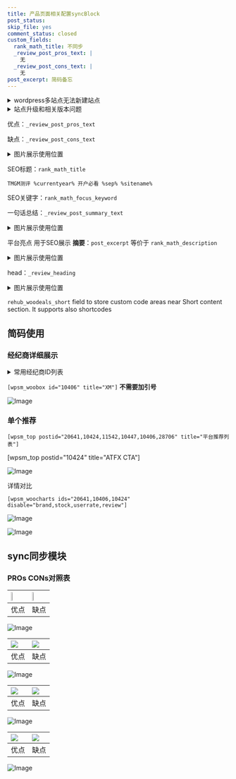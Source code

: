 ```yaml
---
title: 产品页面相关配置syncBlock
post_status: 
skip_file: yes
comment_status: closed
custom_fields:
  rank_math_title: 不同步
  _review_post_pros_text: |
    无
  _review_post_cons_text: |
    无
post_excerpt: 简码备忘
---
```

<details><summary>wordpress多站点无法新建站点</summary>

<li>和报错需要清理cookies一样的原因</li>
<li>wp-config.php里面<code>define( 'SUBDOMAIN_INSTALL', false );//子域名安装</code></li>
<li>新建子站点是用<code>define( 'SUBDOMAIN_INSTALL', true);//子域名安装</code> 完成以后，改成<code>false</code></li>
</details>

<details><summary>站点升级和相关版本问题</summary>

<p>wordpress：5.9.9
woocommerce：7.5.1
出现问题的地方：主题选项里面>><strong>Product layout >>compact style</strong></p>
<p>如何出现没有用过的字段 导致无法保存。先导出配置 然后进行修改，后面再次恢复即可。</p>
<p>出现部分字段无法显示时，需要返回默认布局后，对产品进行保存就好了。</p>
<p></p>
</details>

优点：`_review_post_pros_text`

缺点：`_review_post_cons_text`

<details><summary>图片展示使用位置</summary>

<img src="https://prod-files-secure.s3.us-west-2.amazonaws.com/39ed1227-6d7d-4570-be36-9ccd4a2c4241/f51d3d83-55d4-4bdf-9604-f37ec77ab556/Untitled.png?X-Amz-Algorithm=AWS4-HMAC-SHA256&X-Amz-Content-Sha256=UNSIGNED-PAYLOAD&X-Amz-Credential=ASIAZI2LB466VLIPRIXR%2F20250822%2Fus-west-2%2Fs3%2Faws4_request&X-Amz-Date=20250822T105519Z&X-Amz-Expires=3600&X-Amz-Security-Token=IQoJb3JpZ2luX2VjELr%2F%2F%2F%2F%2F%2F%2F%2F%2F%2FwEaCXVzLXdlc3QtMiJHMEUCIQD%2BQWqyZ8tcDP5kCT1MM3e9KJKxS2AHCEKhdTIYSlFdFAIgH4R8m8nz4RALOvyu5dnFKMqx5xUneQDd3aPUEAu%2BtCYq%2FwMIExAAGgw2Mzc0MjMxODM4MDUiDGfHwBaL3kg%2Fg71EcyrcA5C4sqNvIlkdwppFl%2FSbkJuDwm8idn6XPqQqOm8wOSIP2DGyEHS5st74IpAqdPxuy5%2BDF8yvLXbq53Nr59BY23StdgpHKgR27Jq%2Bo2EDYb2eMZ9fzEgMlB0y%2BcZ6CEyQaNqT0ZLx4c%2BcxVZCoteKh%2Blq9%2FUrvWd4qGiY8pyQnRmohQ9vpbmsdFnPCT2omkrTU1fhOmxvNtzFRmjXM7sKeqmicsdMvAM0ETH1Fps518MePa98qP1EiJa97POcRRQFHTVtOFm%2B6DiG%2BlpnRIfWCZt5t9M4BHH%2FfbXtteItOfzyaDcg%2FWA96TsOqspEHwtS%2ByFpW9s0xJqHg%2BdVkZOGfLTIEgOBHsba6P9dw16qaOybpkRXmTbh6RKThwS74op%2F4CrOKN8TYsYddPKC5PV47ZBzSGB34qHiu74SSwvV%2FqP4S8CwUF9UKgSPFNqEWMaBSpI5C%2FebY7%2Fh5yhoSfwXoIpNiZ%2F2M7%2FUvoTw2VhnRW7VxzxdwdtOgqTEIBcFQnoP7JFwwWv5hOV5cxnx0U9pSiJXidNpGX4rKd4k4D1TnvU%2Fx%2FOytCWnZKKxAzLITvWVjD%2Bme4arL38hn%2FezGOHhlxTZKFluCG02vAywd5LOaIiNu4%2Fqzns6y8r4vfFeMN2EocUGOqUBm%2FdntT0Ab2hkCsp%2BiEKgzQrpc4JFko%2FDFzzEwiV%2BW9Y0C3C0TdhoA2PYUdrZNcGkmWbGD%2F65skTGqcPYl9YHCVc6sEpfXvf3FF6GqgHQxo%2FaAkqNxFIG4b2smVeyX47Y9NxudLm%2FngnbWELppnoR865AoBCn%2BWolmCOBgFRkzeMHuEFUrbzu%2BCBt%2BXL3c1%2FWhaNBBknPD%2FT84ItIjo2%2F845eJnCx&X-Amz-Signature=f52bd28f332751e4c10df3587ce8caab71757cbcbf2fa4e7ea13d4c9f94281ea&X-Amz-SignedHeaders=host&x-amz-checksum-mode=ENABLED&x-id=GetObject" alt="Image">
</details>

SEO标题：`rank_math_title`

`TMGM测评 %currentyear% 开户必看 %sep% %sitename%`

SEO关键字：`rank_math_focus_keyword`

一句话总结：`_review_post_summary_text`

<details><summary>图片展示使用位置</summary>

<img src="https://prod-files-secure.s3.us-west-2.amazonaws.com/39ed1227-6d7d-4570-be36-9ccd4a2c4241/4b96a922-296c-4f4e-8630-d1c870cbce01/Untitled.png?X-Amz-Algorithm=AWS4-HMAC-SHA256&X-Amz-Content-Sha256=UNSIGNED-PAYLOAD&X-Amz-Credential=ASIAZI2LB4665TNBOCJB%2F20250822%2Fus-west-2%2Fs3%2Faws4_request&X-Amz-Date=20250822T105520Z&X-Amz-Expires=3600&X-Amz-Security-Token=IQoJb3JpZ2luX2VjELr%2F%2F%2F%2F%2F%2F%2F%2F%2F%2FwEaCXVzLXdlc3QtMiJGMEQCIEnWE0moy9RJZ9S4Iu%2Bvv5UP1IehS0llpjubeQ74SI9yAiBlPzGQEIG4NrkS6o1moxDuPYXhsM%2FAP7BasEnGPHHmCir%2FAwgTEAAaDDYzNzQyMzE4MzgwNSIMthUyBzTnDGc2RRXhKtwDv80ebCE70YHPsFVIvudsXn8PVaO0ApfCvY81RMFweWH3no4bNe%2BBlDI7vnibYbdM9B0yV35yKu7vRDJ7Xfc7uj0KZBbuFEHuoV9Q1zvdEsxVTeR7gI7Ojs5FobvKDCl5dJfBtTAT4B2E7PnwK7hWThadpfhfHgHHF4O4JeH2WwjjtZt6k8y5ObFciHyhxrjFRlauU5IGsiPNFVdmtu9RvaFueEl5%2BH7qvUNfAsWkJC4OJElBCmfIgCkn6xEiGlLMtK3IOWbb6d5Tt5OVUDoAlw4upIxBR9ti3dSQiwyYkPZ1om26zMsrAbBH1V2IWH%2BFas9DXoknSIF5aQPgjJYL3XKfEYTLGHZfFdfKOY76mAWuxGXAu4AktZnOJcWcvNVbkDie2ZSXG76xI2AgTPla36DSlkqj1G6uaoIja0IyN3z65asnGZ%2BG14kj47eKJ5jlIV%2FdM9aLjIwOIRGhwSGXP4qmS%2F48krUlnaPiB3sw89gKYvhpXrC1kLcgbXdsS1lIxTaDw2bmiem4jYelWWvV4oq3UQ%2FTf2uPk7VA7HfteYPnON3UQFtA8N7%2FaaE%2FyM0H6h62AZ41G%2FOd%2FemC3Ja2eEG5ccb8vq9tixXF1YhW%2BJ%2BxAdYukMnesRbjizgwiYWhxQY6pgGc95flR7YIv6cWn%2BmlqhWackePJNN%2BnJWgi3y25FZxH9euwwFE6mdod%2Fq2GWZEBx6J8g8A16IbEurdtfmEqhJcNni3KPwpF4u32QxIAVC9eNrKA%2Bh3S1tGXE9LvkzIJ0EbBUhqxof1cErvVsyX4%2B5TIVq7W3XpViUoqS2tYuegw8D0%2Frm5ZQ3bG%2FG%2BEPph5Xjsbt301GIIrLJHUKHCaD6q2UN3UxWK&X-Amz-Signature=7a14ed9bb5b9bc14949399340a13c398036d5c2cb59db1f3463250bd3d0a6ca3&X-Amz-SignedHeaders=host&x-amz-checksum-mode=ENABLED&x-id=GetObject" alt="Image">
</details>

平台亮点 用于SEO展示 **摘要**：`post_excerpt`  等价于 `rank_math_description`

<details><summary>图片展示使用位置</summary>

<img src="https://prod-files-secure.s3.us-west-2.amazonaws.com/39ed1227-6d7d-4570-be36-9ccd4a2c4241/1ee11f63-b60a-4dfe-a7a7-d58ff23b5d88/Untitled.png?X-Amz-Algorithm=AWS4-HMAC-SHA256&X-Amz-Content-Sha256=UNSIGNED-PAYLOAD&X-Amz-Credential=ASIAZI2LB466WKQP7LOJ%2F20250822%2Fus-west-2%2Fs3%2Faws4_request&X-Amz-Date=20250822T105521Z&X-Amz-Expires=3600&X-Amz-Security-Token=IQoJb3JpZ2luX2VjELr%2F%2F%2F%2F%2F%2F%2F%2F%2F%2FwEaCXVzLXdlc3QtMiJIMEYCIQCh4rDhg1mwe1NDadJVAA%2BgboAKjLy8xPszJiQXSIAyOwIhAPy4UFNQt1lY7ggv%2FvOpSK2rLdwvWUuZKaEhXQPuqEQQKv8DCBMQABoMNjM3NDIzMTgzODA1IgzO9uCQXHrfsyLGO8Mq3ANSADA6sC4vm1spDcLfaxFitbDUpPHTOtEP%2BjdhhvgzyOozalTaZA4Wa40bi4YwN8BeLKM9Dq7nQSUF18USwOsPutje%2FlyVMEG1jHU%2B%2F9Gwd3Rbn209PTwaABExiqqHqRsHS75FE24qV51OpXe5C4LYXLYhk1MSre%2B9NL2rqe2Cl6ezIZAkw5oSwa3%2BnZu1RZVWN9eE2v5Tlbne1w9RMtcBHZLyRO8RXXYEAqnnhpz9m8PVwa2ZB3Hry1jq5aOJQTTOaSpDjwskbCosy5VoU76lVO%2B4nPquirjtmOwInChWl6qXcxyGfgQYzQiDewt4NPiSbGMb7MudOZw2Fkmfh4TtXqyiUmuzgTbBbZPSyDG%2BSbH99F%2Bkn5isGBeplmPUtxHHd%2FGfFx%2BGaXCgAAvQdy3T%2BzQFcUggV%2FuLbheTFfMXkw2Yfj8bIy9sZ6vfyqy6te9iz%2BFUesyf35p%2BymmvsGu77p6lCj6byeo7iK7ApWscw3jFRQxPbJDroxuvqVye9aNqYjLzuGZnBNb4CfR5P0wal8VO%2BXur5k09mc2PSk2w2swqYiHXOq3E5F4cfs849%2FCxr%2BSRnx950AJ2%2FveRAQLgxvyQDIjGLX34dB6jtu8ObAd%2BN%2B%2B0u%2B8i6CEZFDDBhaHFBjqkAaVPQQ%2F1fDmma2oLVP3f1e5cukWqV91c0VmYXs0J1zHqe6smZCJmVw5paHXvCtT%2FIiLJRU0ZbJnoSnAeQHsDj6%2FnuW27obmY1uMUCBrx%2FJ%2F8pYlmcHRzHn99Mcc3pTVnK%2BvvAwX8AOFMdtBLNrR76aILAbneGSHLhO9DnSzdv3QYExS22i6KCkrzEj%2Fex%2By%2B4EtNmq%2Bf1zfDI4I2o%2FvQofg6ZOlS&X-Amz-Signature=a22968dc30352e3b73b5cd89de2ecba02fa0bd435bcf1e74e23a35d5b9145816&X-Amz-SignedHeaders=host&x-amz-checksum-mode=ENABLED&x-id=GetObject" alt="Image">
<img src="https://prod-files-secure.s3.us-west-2.amazonaws.com/39ed1227-6d7d-4570-be36-9ccd4a2c4241/ad4118b5-78d8-4fbe-801e-3b29b5d99c01/Untitled.png?X-Amz-Algorithm=AWS4-HMAC-SHA256&X-Amz-Content-Sha256=UNSIGNED-PAYLOAD&X-Amz-Credential=ASIAZI2LB466WKQP7LOJ%2F20250822%2Fus-west-2%2Fs3%2Faws4_request&X-Amz-Date=20250822T105521Z&X-Amz-Expires=3600&X-Amz-Security-Token=IQoJb3JpZ2luX2VjELr%2F%2F%2F%2F%2F%2F%2F%2F%2F%2FwEaCXVzLXdlc3QtMiJIMEYCIQCh4rDhg1mwe1NDadJVAA%2BgboAKjLy8xPszJiQXSIAyOwIhAPy4UFNQt1lY7ggv%2FvOpSK2rLdwvWUuZKaEhXQPuqEQQKv8DCBMQABoMNjM3NDIzMTgzODA1IgzO9uCQXHrfsyLGO8Mq3ANSADA6sC4vm1spDcLfaxFitbDUpPHTOtEP%2BjdhhvgzyOozalTaZA4Wa40bi4YwN8BeLKM9Dq7nQSUF18USwOsPutje%2FlyVMEG1jHU%2B%2F9Gwd3Rbn209PTwaABExiqqHqRsHS75FE24qV51OpXe5C4LYXLYhk1MSre%2B9NL2rqe2Cl6ezIZAkw5oSwa3%2BnZu1RZVWN9eE2v5Tlbne1w9RMtcBHZLyRO8RXXYEAqnnhpz9m8PVwa2ZB3Hry1jq5aOJQTTOaSpDjwskbCosy5VoU76lVO%2B4nPquirjtmOwInChWl6qXcxyGfgQYzQiDewt4NPiSbGMb7MudOZw2Fkmfh4TtXqyiUmuzgTbBbZPSyDG%2BSbH99F%2Bkn5isGBeplmPUtxHHd%2FGfFx%2BGaXCgAAvQdy3T%2BzQFcUggV%2FuLbheTFfMXkw2Yfj8bIy9sZ6vfyqy6te9iz%2BFUesyf35p%2BymmvsGu77p6lCj6byeo7iK7ApWscw3jFRQxPbJDroxuvqVye9aNqYjLzuGZnBNb4CfR5P0wal8VO%2BXur5k09mc2PSk2w2swqYiHXOq3E5F4cfs849%2FCxr%2BSRnx950AJ2%2FveRAQLgxvyQDIjGLX34dB6jtu8ObAd%2BN%2B%2B0u%2B8i6CEZFDDBhaHFBjqkAaVPQQ%2F1fDmma2oLVP3f1e5cukWqV91c0VmYXs0J1zHqe6smZCJmVw5paHXvCtT%2FIiLJRU0ZbJnoSnAeQHsDj6%2FnuW27obmY1uMUCBrx%2FJ%2F8pYlmcHRzHn99Mcc3pTVnK%2BvvAwX8AOFMdtBLNrR76aILAbneGSHLhO9DnSzdv3QYExS22i6KCkrzEj%2Fex%2By%2B4EtNmq%2Bf1zfDI4I2o%2FvQofg6ZOlS&X-Amz-Signature=dbd99a4bff301539c2dba30f9cc7ab4e310da760bb7922528522aa0f804b9310&X-Amz-SignedHeaders=host&x-amz-checksum-mode=ENABLED&x-id=GetObject" alt="Image">
<img src="https://prod-files-secure.s3.us-west-2.amazonaws.com/39ed1227-6d7d-4570-be36-9ccd4a2c4241/a38cf7c9-a79c-4b64-9e94-13589fe0758b/Untitled.png?X-Amz-Algorithm=AWS4-HMAC-SHA256&X-Amz-Content-Sha256=UNSIGNED-PAYLOAD&X-Amz-Credential=ASIAZI2LB466WKQP7LOJ%2F20250822%2Fus-west-2%2Fs3%2Faws4_request&X-Amz-Date=20250822T105521Z&X-Amz-Expires=3600&X-Amz-Security-Token=IQoJb3JpZ2luX2VjELr%2F%2F%2F%2F%2F%2F%2F%2F%2F%2FwEaCXVzLXdlc3QtMiJIMEYCIQCh4rDhg1mwe1NDadJVAA%2BgboAKjLy8xPszJiQXSIAyOwIhAPy4UFNQt1lY7ggv%2FvOpSK2rLdwvWUuZKaEhXQPuqEQQKv8DCBMQABoMNjM3NDIzMTgzODA1IgzO9uCQXHrfsyLGO8Mq3ANSADA6sC4vm1spDcLfaxFitbDUpPHTOtEP%2BjdhhvgzyOozalTaZA4Wa40bi4YwN8BeLKM9Dq7nQSUF18USwOsPutje%2FlyVMEG1jHU%2B%2F9Gwd3Rbn209PTwaABExiqqHqRsHS75FE24qV51OpXe5C4LYXLYhk1MSre%2B9NL2rqe2Cl6ezIZAkw5oSwa3%2BnZu1RZVWN9eE2v5Tlbne1w9RMtcBHZLyRO8RXXYEAqnnhpz9m8PVwa2ZB3Hry1jq5aOJQTTOaSpDjwskbCosy5VoU76lVO%2B4nPquirjtmOwInChWl6qXcxyGfgQYzQiDewt4NPiSbGMb7MudOZw2Fkmfh4TtXqyiUmuzgTbBbZPSyDG%2BSbH99F%2Bkn5isGBeplmPUtxHHd%2FGfFx%2BGaXCgAAvQdy3T%2BzQFcUggV%2FuLbheTFfMXkw2Yfj8bIy9sZ6vfyqy6te9iz%2BFUesyf35p%2BymmvsGu77p6lCj6byeo7iK7ApWscw3jFRQxPbJDroxuvqVye9aNqYjLzuGZnBNb4CfR5P0wal8VO%2BXur5k09mc2PSk2w2swqYiHXOq3E5F4cfs849%2FCxr%2BSRnx950AJ2%2FveRAQLgxvyQDIjGLX34dB6jtu8ObAd%2BN%2B%2B0u%2B8i6CEZFDDBhaHFBjqkAaVPQQ%2F1fDmma2oLVP3f1e5cukWqV91c0VmYXs0J1zHqe6smZCJmVw5paHXvCtT%2FIiLJRU0ZbJnoSnAeQHsDj6%2FnuW27obmY1uMUCBrx%2FJ%2F8pYlmcHRzHn99Mcc3pTVnK%2BvvAwX8AOFMdtBLNrR76aILAbneGSHLhO9DnSzdv3QYExS22i6KCkrzEj%2Fex%2By%2B4EtNmq%2Bf1zfDI4I2o%2FvQofg6ZOlS&X-Amz-Signature=1048610ec12a2df8512af65adf1bc2865def97b07e4c3821179f543c1c383c1f&X-Amz-SignedHeaders=host&x-amz-checksum-mode=ENABLED&x-id=GetObject" alt="Image">
<img src="https://prod-files-secure.s3.us-west-2.amazonaws.com/39ed1227-6d7d-4570-be36-9ccd4a2c4241/7da6fc1e-d2ac-42ae-8c75-cb5749aa18f6/Untitled.png?X-Amz-Algorithm=AWS4-HMAC-SHA256&X-Amz-Content-Sha256=UNSIGNED-PAYLOAD&X-Amz-Credential=ASIAZI2LB466WKQP7LOJ%2F20250822%2Fus-west-2%2Fs3%2Faws4_request&X-Amz-Date=20250822T105521Z&X-Amz-Expires=3600&X-Amz-Security-Token=IQoJb3JpZ2luX2VjELr%2F%2F%2F%2F%2F%2F%2F%2F%2F%2FwEaCXVzLXdlc3QtMiJIMEYCIQCh4rDhg1mwe1NDadJVAA%2BgboAKjLy8xPszJiQXSIAyOwIhAPy4UFNQt1lY7ggv%2FvOpSK2rLdwvWUuZKaEhXQPuqEQQKv8DCBMQABoMNjM3NDIzMTgzODA1IgzO9uCQXHrfsyLGO8Mq3ANSADA6sC4vm1spDcLfaxFitbDUpPHTOtEP%2BjdhhvgzyOozalTaZA4Wa40bi4YwN8BeLKM9Dq7nQSUF18USwOsPutje%2FlyVMEG1jHU%2B%2F9Gwd3Rbn209PTwaABExiqqHqRsHS75FE24qV51OpXe5C4LYXLYhk1MSre%2B9NL2rqe2Cl6ezIZAkw5oSwa3%2BnZu1RZVWN9eE2v5Tlbne1w9RMtcBHZLyRO8RXXYEAqnnhpz9m8PVwa2ZB3Hry1jq5aOJQTTOaSpDjwskbCosy5VoU76lVO%2B4nPquirjtmOwInChWl6qXcxyGfgQYzQiDewt4NPiSbGMb7MudOZw2Fkmfh4TtXqyiUmuzgTbBbZPSyDG%2BSbH99F%2Bkn5isGBeplmPUtxHHd%2FGfFx%2BGaXCgAAvQdy3T%2BzQFcUggV%2FuLbheTFfMXkw2Yfj8bIy9sZ6vfyqy6te9iz%2BFUesyf35p%2BymmvsGu77p6lCj6byeo7iK7ApWscw3jFRQxPbJDroxuvqVye9aNqYjLzuGZnBNb4CfR5P0wal8VO%2BXur5k09mc2PSk2w2swqYiHXOq3E5F4cfs849%2FCxr%2BSRnx950AJ2%2FveRAQLgxvyQDIjGLX34dB6jtu8ObAd%2BN%2B%2B0u%2B8i6CEZFDDBhaHFBjqkAaVPQQ%2F1fDmma2oLVP3f1e5cukWqV91c0VmYXs0J1zHqe6smZCJmVw5paHXvCtT%2FIiLJRU0ZbJnoSnAeQHsDj6%2FnuW27obmY1uMUCBrx%2FJ%2F8pYlmcHRzHn99Mcc3pTVnK%2BvvAwX8AOFMdtBLNrR76aILAbneGSHLhO9DnSzdv3QYExS22i6KCkrzEj%2Fex%2By%2B4EtNmq%2Bf1zfDI4I2o%2FvQofg6ZOlS&X-Amz-Signature=ce82b9c17ece3893de00332e3268df7f0883c40ba36430fed4fef39190c6657e&X-Amz-SignedHeaders=host&x-amz-checksum-mode=ENABLED&x-id=GetObject" alt="Image">
<img src="https://prod-files-secure.s3.us-west-2.amazonaws.com/39ed1227-6d7d-4570-be36-9ccd4a2c4241/7e97f40a-eaee-47f5-b2f9-475f96808fa7/Untitled.png?X-Amz-Algorithm=AWS4-HMAC-SHA256&X-Amz-Content-Sha256=UNSIGNED-PAYLOAD&X-Amz-Credential=ASIAZI2LB466WKQP7LOJ%2F20250822%2Fus-west-2%2Fs3%2Faws4_request&X-Amz-Date=20250822T105521Z&X-Amz-Expires=3600&X-Amz-Security-Token=IQoJb3JpZ2luX2VjELr%2F%2F%2F%2F%2F%2F%2F%2F%2F%2FwEaCXVzLXdlc3QtMiJIMEYCIQCh4rDhg1mwe1NDadJVAA%2BgboAKjLy8xPszJiQXSIAyOwIhAPy4UFNQt1lY7ggv%2FvOpSK2rLdwvWUuZKaEhXQPuqEQQKv8DCBMQABoMNjM3NDIzMTgzODA1IgzO9uCQXHrfsyLGO8Mq3ANSADA6sC4vm1spDcLfaxFitbDUpPHTOtEP%2BjdhhvgzyOozalTaZA4Wa40bi4YwN8BeLKM9Dq7nQSUF18USwOsPutje%2FlyVMEG1jHU%2B%2F9Gwd3Rbn209PTwaABExiqqHqRsHS75FE24qV51OpXe5C4LYXLYhk1MSre%2B9NL2rqe2Cl6ezIZAkw5oSwa3%2BnZu1RZVWN9eE2v5Tlbne1w9RMtcBHZLyRO8RXXYEAqnnhpz9m8PVwa2ZB3Hry1jq5aOJQTTOaSpDjwskbCosy5VoU76lVO%2B4nPquirjtmOwInChWl6qXcxyGfgQYzQiDewt4NPiSbGMb7MudOZw2Fkmfh4TtXqyiUmuzgTbBbZPSyDG%2BSbH99F%2Bkn5isGBeplmPUtxHHd%2FGfFx%2BGaXCgAAvQdy3T%2BzQFcUggV%2FuLbheTFfMXkw2Yfj8bIy9sZ6vfyqy6te9iz%2BFUesyf35p%2BymmvsGu77p6lCj6byeo7iK7ApWscw3jFRQxPbJDroxuvqVye9aNqYjLzuGZnBNb4CfR5P0wal8VO%2BXur5k09mc2PSk2w2swqYiHXOq3E5F4cfs849%2FCxr%2BSRnx950AJ2%2FveRAQLgxvyQDIjGLX34dB6jtu8ObAd%2BN%2B%2B0u%2B8i6CEZFDDBhaHFBjqkAaVPQQ%2F1fDmma2oLVP3f1e5cukWqV91c0VmYXs0J1zHqe6smZCJmVw5paHXvCtT%2FIiLJRU0ZbJnoSnAeQHsDj6%2FnuW27obmY1uMUCBrx%2FJ%2F8pYlmcHRzHn99Mcc3pTVnK%2BvvAwX8AOFMdtBLNrR76aILAbneGSHLhO9DnSzdv3QYExS22i6KCkrzEj%2Fex%2By%2B4EtNmq%2Bf1zfDI4I2o%2FvQofg6ZOlS&X-Amz-Signature=d460d55ed738c8d593b670c060d79210338ec18b033112d24f58d1ea754cc32b&X-Amz-SignedHeaders=host&x-amz-checksum-mode=ENABLED&x-id=GetObject" alt="Image">
</details>

head：`_review_heading`

<details><summary>图片展示使用位置</summary>

<img src="https://prod-files-secure.s3.us-west-2.amazonaws.com/39ed1227-6d7d-4570-be36-9ccd4a2c4241/3a4650ad-9887-415c-889a-edd51fa54f27/Untitled.png?X-Amz-Algorithm=AWS4-HMAC-SHA256&X-Amz-Content-Sha256=UNSIGNED-PAYLOAD&X-Amz-Credential=ASIAZI2LB466QGYJGGEY%2F20250822%2Fus-west-2%2Fs3%2Faws4_request&X-Amz-Date=20250822T105521Z&X-Amz-Expires=3600&X-Amz-Security-Token=IQoJb3JpZ2luX2VjELr%2F%2F%2F%2F%2F%2F%2F%2F%2F%2FwEaCXVzLXdlc3QtMiJHMEUCIQDTpg%2Fdy9XR%2FIhVXtT4k4ZOg0LvMzZ7HY99MCq3R%2BjCOAIgfjLSYXSMgEfUH%2FqfjRjhVsFqP7ZDfZ1W6KuG46hqf%2Foq%2FwMIExAAGgw2Mzc0MjMxODM4MDUiDA5q5n5snbONBizlLCrcA4o%2BhcrIbGO4e0%2BcbRPxUof4C4NjA%2BrhrP0qg4X049NaRmpuJsIDmUCnvEwVQaYyAlWIQHoQHoP5Z7UFV4BKZv%2Fx93aRgcidEs5cVKo5a%2Fj6FXOYP4dOuZ3g0%2FxNf0EDCEi55HjGp8J5FQKddZxpfRrHrolCSUzeVx3SP0rmn04mo%2FYNHWVrC6YyC82o94P2jTuWCfYSzPdz98ZiyBLMg5VzanYNZzqGqOTIOpbxOkFOVMfaAiqcp6%2FodduueaiVnZdBY%2BOmJR8Jfqf2lheq2IiDign%2FKpmfJeV30%2BKUCpygviUvEtj6YUU9skWMU66G74Gv%2FUbDSBuzoy%2B6L%2FRo3ceLW7uTL5uB63yqZjgVUF8gg0NBu2NuOkCReBVEAPTQ6cj6SdiqRk8FcQqOkh5baHNrTdNJx5UA8F%2BQztIk5QfuwofnqQI7a%2BFsXsSyt0xWL8PUQa9QhxA32nXLXmhP6gXWPgWIVOfU%2BdzcpdS4o%2BGcmLBhgnT5lfmVwKgo3CuEj2zcZdW32qGS8M3haeIthrtfWaJF4v2Cg9RqSaf2vxzM1MmexY%2FvLUi3pU7dSykyDvlhJgQQ6q%2F86mzlQMTJx65INAldBD5AzV2P%2BU%2FmoxwErVlUSXm5kpMN3n22MNmEocUGOqUBvPvzXl8flbYYi9m%2BmBx3AGpNDE7bKnEQ3%2BrqSud1E1ucsELuG88NbFzGYLekK7l2sAdLi2HeRNDl%2FylgU8VPrzKkPB8OyU6gj9RfMVMOYuPUsLFbn2effrI%2By5B3EiB3s6%2BchTCzoCwshkVBx%2FT7l2Ehqdg%2Bgr40pNYobGFDPel%2FHz5UzbRcQ8EkgUqyCSHh1ZvUv8wDak1XTH%2FTM53hrDwtMVns&X-Amz-Signature=1277b7196c5ee0d38043ea7c9af90d6f130e6061dbfac28cd4f06ba6f42a15f1&X-Amz-SignedHeaders=host&x-amz-checksum-mode=ENABLED&x-id=GetObject" alt="Image">
</details>

`rehub_woodeals_short`	field to store custom code areas near Short content section. It supports also shortcodes



## 简码使用

### 经纪商详细展示

<details><summary>常用经纪商ID列表</summary>

<pre><code class="php">嘉盛 ===> 20641  [wpsm_woobox id="20641" title="嘉盛"]
易信easymarkets ===> 11542  [wpsm_woobox id="11542" title="易信easymarkets"]
ATFX外汇 ===> 10424  [wpsm_woobox id="10424" title="ATFX"]
XM ===> 10406  [wpsm_woobox id="10406" title="XM"]
TMGM ===> 29622  [wpsm_woobox id="29622" title="TMGM"]
HYCM ===> 10447  [wpsm_woobox id="10447" title="HYCM"]
fpmarkets澳福外汇 ===> 20639  [wpsm_woobox id="20639" title="fpmarkets澳福外汇"]</code></pre>
</details>

`[wpsm_woobox id="10406" title="XM"]` **不需要加引号**

![Image](https://prod-files-secure.s3.us-west-2.amazonaws.com/39ed1227-6d7d-4570-be36-9ccd4a2c4241/4f898f9d-0fa7-4e43-acd3-ac6bc7be575a/Untitled.png?X-Amz-Algorithm=AWS4-HMAC-SHA256&X-Amz-Content-Sha256=UNSIGNED-PAYLOAD&X-Amz-Credential=ASIAZI2LB466XUU6XYNT%2F20250822%2Fus-west-2%2Fs3%2Faws4_request&X-Amz-Date=20250822T105517Z&X-Amz-Expires=3600&X-Amz-Security-Token=IQoJb3JpZ2luX2VjELr%2F%2F%2F%2F%2F%2F%2F%2F%2F%2FwEaCXVzLXdlc3QtMiJHMEUCIQDT3eMbEDhsAdb%2FvR39ap0eBrRXYzi%2FFBXtBT2y4ZlEfgIgfz9fTEu598bUVQMZeKvCErkeUl%2BwNcTi0wgu%2BacU59Uq%2FwMIExAAGgw2Mzc0MjMxODM4MDUiDG4PxaQlQjH5WucqfSrcA%2Bn%2FQbX2saw4C9hsC51bgloXgbmUdT7HPLJ07i57h%2F5HkH5tJBm2szshTcXeENt0AjVw6nS%2FDkxYZB3kOwkaW8pqjlrq3TuA%2FJ51DhIJ72yaFFytD2y8%2B%2BqHxjEQhbEjnKGejLv1TanS3eOF%2BwtIYCmYFGK%2FUMOg1Qc9E8Vacs08t3a%2BWt6qb9SordRmO1W6i7nEvbY6OLeNU9FkfcWm6fCH4D%2BORTo7okl%2B7IvyrOsBgRaZJtqRlAhmA%2FLPCVHxTg7lM0wbUIuqf1D7x2N9MM47HdM5bDB3WQf3qTBUCD7RS0ew0FJoIdqlYzfPjxfjY0zBwG3lfgrN5mb%2F%2FvmYr7SoMROu9alAmTjWEGVIqx%2BJrZvxHw6kHMuBNvpzlxBW%2Bnp5YC%2FeKxODmttRIhIsh%2BgobSWz3N1G0XyCXXufVA2xeu%2F6o7gfNNbnhdeoIOsTfHkLbgnrbamAslecXYRyWkURlQtEMrdhskBDBRfF0ST9kPog8SUZeFoBrSKdb3zK2AlwRhVNRRGUK5pSRMyBSW5r9Nc71VR%2FUADwvLplpgfkqN5yO1qImNnqC8BrJzbQD4j4BmFGHXxkBE2Bop%2FSOmbO166iqiMWvG6BKpWrOoFNK2CoE3zhdkH1SncjMJmFocUGOqUB1XNhJ2GD4s6VLwUZ4%2FvTHBlROv%2Fn60JZBPk8WJdBJ0DkgeWgzfQ1V0TF8FjflazEtJV23CELxZYv3c51SskhcoadjsSjENx91ljfd9CCGYV8k4jcWZQUX%2FkaIPOCRJ3p6jLS4tWxqEqLcY02LF4q4McxNb%2Bu7Tk3cbOUylRqqFy4d7ZcZ6NWJWdFqrR4c7EVDsQzKW3GfZ7zt1UtEvo6VFtVclh%2F&X-Amz-Signature=1118aa9d45e54aead5e65dded1c6ef893882ac6638c459e095429bebab0ff453&X-Amz-SignedHeaders=host&x-amz-checksum-mode=ENABLED&x-id=GetObject)

### 单个推荐
`[wpsm_top postid="20641,10424,11542,10447,10406,28706" title="平台推荐列表"]`

[wpsm_top postid="10424" title="ATFX CTA"]

![Image](https://prod-files-secure.s3.us-west-2.amazonaws.com/39ed1227-6d7d-4570-be36-9ccd4a2c4241/5ac620dc-51a8-48b6-b55d-91f47299193c/Untitled.png?X-Amz-Algorithm=AWS4-HMAC-SHA256&X-Amz-Content-Sha256=UNSIGNED-PAYLOAD&X-Amz-Credential=ASIAZI2LB466XUU6XYNT%2F20250822%2Fus-west-2%2Fs3%2Faws4_request&X-Amz-Date=20250822T105517Z&X-Amz-Expires=3600&X-Amz-Security-Token=IQoJb3JpZ2luX2VjELr%2F%2F%2F%2F%2F%2F%2F%2F%2F%2FwEaCXVzLXdlc3QtMiJHMEUCIQDT3eMbEDhsAdb%2FvR39ap0eBrRXYzi%2FFBXtBT2y4ZlEfgIgfz9fTEu598bUVQMZeKvCErkeUl%2BwNcTi0wgu%2BacU59Uq%2FwMIExAAGgw2Mzc0MjMxODM4MDUiDG4PxaQlQjH5WucqfSrcA%2Bn%2FQbX2saw4C9hsC51bgloXgbmUdT7HPLJ07i57h%2F5HkH5tJBm2szshTcXeENt0AjVw6nS%2FDkxYZB3kOwkaW8pqjlrq3TuA%2FJ51DhIJ72yaFFytD2y8%2B%2BqHxjEQhbEjnKGejLv1TanS3eOF%2BwtIYCmYFGK%2FUMOg1Qc9E8Vacs08t3a%2BWt6qb9SordRmO1W6i7nEvbY6OLeNU9FkfcWm6fCH4D%2BORTo7okl%2B7IvyrOsBgRaZJtqRlAhmA%2FLPCVHxTg7lM0wbUIuqf1D7x2N9MM47HdM5bDB3WQf3qTBUCD7RS0ew0FJoIdqlYzfPjxfjY0zBwG3lfgrN5mb%2F%2FvmYr7SoMROu9alAmTjWEGVIqx%2BJrZvxHw6kHMuBNvpzlxBW%2Bnp5YC%2FeKxODmttRIhIsh%2BgobSWz3N1G0XyCXXufVA2xeu%2F6o7gfNNbnhdeoIOsTfHkLbgnrbamAslecXYRyWkURlQtEMrdhskBDBRfF0ST9kPog8SUZeFoBrSKdb3zK2AlwRhVNRRGUK5pSRMyBSW5r9Nc71VR%2FUADwvLplpgfkqN5yO1qImNnqC8BrJzbQD4j4BmFGHXxkBE2Bop%2FSOmbO166iqiMWvG6BKpWrOoFNK2CoE3zhdkH1SncjMJmFocUGOqUB1XNhJ2GD4s6VLwUZ4%2FvTHBlROv%2Fn60JZBPk8WJdBJ0DkgeWgzfQ1V0TF8FjflazEtJV23CELxZYv3c51SskhcoadjsSjENx91ljfd9CCGYV8k4jcWZQUX%2FkaIPOCRJ3p6jLS4tWxqEqLcY02LF4q4McxNb%2Bu7Tk3cbOUylRqqFy4d7ZcZ6NWJWdFqrR4c7EVDsQzKW3GfZ7zt1UtEvo6VFtVclh%2F&X-Amz-Signature=383b253e2dfe9be45e9f01b9182d15d10e1b6bcbc57fd5ef6cb9fb424e40aac8&X-Amz-SignedHeaders=host&x-amz-checksum-mode=ENABLED&x-id=GetObject)

详情对比

`[wpsm_woocharts ids="20641,10406,10424" disable="brand,stock,userrate,review"]`

![Image](https://prod-files-secure.s3.us-west-2.amazonaws.com/39ed1227-6d7d-4570-be36-9ccd4a2c4241/bf3ba45f-b9f3-4295-8aef-b4a495fd25f4/Untitled.png?X-Amz-Algorithm=AWS4-HMAC-SHA256&X-Amz-Content-Sha256=UNSIGNED-PAYLOAD&X-Amz-Credential=ASIAZI2LB466XUU6XYNT%2F20250822%2Fus-west-2%2Fs3%2Faws4_request&X-Amz-Date=20250822T105517Z&X-Amz-Expires=3600&X-Amz-Security-Token=IQoJb3JpZ2luX2VjELr%2F%2F%2F%2F%2F%2F%2F%2F%2F%2FwEaCXVzLXdlc3QtMiJHMEUCIQDT3eMbEDhsAdb%2FvR39ap0eBrRXYzi%2FFBXtBT2y4ZlEfgIgfz9fTEu598bUVQMZeKvCErkeUl%2BwNcTi0wgu%2BacU59Uq%2FwMIExAAGgw2Mzc0MjMxODM4MDUiDG4PxaQlQjH5WucqfSrcA%2Bn%2FQbX2saw4C9hsC51bgloXgbmUdT7HPLJ07i57h%2F5HkH5tJBm2szshTcXeENt0AjVw6nS%2FDkxYZB3kOwkaW8pqjlrq3TuA%2FJ51DhIJ72yaFFytD2y8%2B%2BqHxjEQhbEjnKGejLv1TanS3eOF%2BwtIYCmYFGK%2FUMOg1Qc9E8Vacs08t3a%2BWt6qb9SordRmO1W6i7nEvbY6OLeNU9FkfcWm6fCH4D%2BORTo7okl%2B7IvyrOsBgRaZJtqRlAhmA%2FLPCVHxTg7lM0wbUIuqf1D7x2N9MM47HdM5bDB3WQf3qTBUCD7RS0ew0FJoIdqlYzfPjxfjY0zBwG3lfgrN5mb%2F%2FvmYr7SoMROu9alAmTjWEGVIqx%2BJrZvxHw6kHMuBNvpzlxBW%2Bnp5YC%2FeKxODmttRIhIsh%2BgobSWz3N1G0XyCXXufVA2xeu%2F6o7gfNNbnhdeoIOsTfHkLbgnrbamAslecXYRyWkURlQtEMrdhskBDBRfF0ST9kPog8SUZeFoBrSKdb3zK2AlwRhVNRRGUK5pSRMyBSW5r9Nc71VR%2FUADwvLplpgfkqN5yO1qImNnqC8BrJzbQD4j4BmFGHXxkBE2Bop%2FSOmbO166iqiMWvG6BKpWrOoFNK2CoE3zhdkH1SncjMJmFocUGOqUB1XNhJ2GD4s6VLwUZ4%2FvTHBlROv%2Fn60JZBPk8WJdBJ0DkgeWgzfQ1V0TF8FjflazEtJV23CELxZYv3c51SskhcoadjsSjENx91ljfd9CCGYV8k4jcWZQUX%2FkaIPOCRJ3p6jLS4tWxqEqLcY02LF4q4McxNb%2Bu7Tk3cbOUylRqqFy4d7ZcZ6NWJWdFqrR4c7EVDsQzKW3GfZ7zt1UtEvo6VFtVclh%2F&X-Amz-Signature=92e7327919ac657d23efdc02dc5d600f87f5f02f3f1ba16373c539735ab7e85e&X-Amz-SignedHeaders=host&x-amz-checksum-mode=ENABLED&x-id=GetObject)

![Image](https://prod-files-secure.s3.us-west-2.amazonaws.com/39ed1227-6d7d-4570-be36-9ccd4a2c4241/30bc56ef-f383-4b48-9768-2ebc9e436ec0/Untitled.png?X-Amz-Algorithm=AWS4-HMAC-SHA256&X-Amz-Content-Sha256=UNSIGNED-PAYLOAD&X-Amz-Credential=ASIAZI2LB466XUU6XYNT%2F20250822%2Fus-west-2%2Fs3%2Faws4_request&X-Amz-Date=20250822T105517Z&X-Amz-Expires=3600&X-Amz-Security-Token=IQoJb3JpZ2luX2VjELr%2F%2F%2F%2F%2F%2F%2F%2F%2F%2FwEaCXVzLXdlc3QtMiJHMEUCIQDT3eMbEDhsAdb%2FvR39ap0eBrRXYzi%2FFBXtBT2y4ZlEfgIgfz9fTEu598bUVQMZeKvCErkeUl%2BwNcTi0wgu%2BacU59Uq%2FwMIExAAGgw2Mzc0MjMxODM4MDUiDG4PxaQlQjH5WucqfSrcA%2Bn%2FQbX2saw4C9hsC51bgloXgbmUdT7HPLJ07i57h%2F5HkH5tJBm2szshTcXeENt0AjVw6nS%2FDkxYZB3kOwkaW8pqjlrq3TuA%2FJ51DhIJ72yaFFytD2y8%2B%2BqHxjEQhbEjnKGejLv1TanS3eOF%2BwtIYCmYFGK%2FUMOg1Qc9E8Vacs08t3a%2BWt6qb9SordRmO1W6i7nEvbY6OLeNU9FkfcWm6fCH4D%2BORTo7okl%2B7IvyrOsBgRaZJtqRlAhmA%2FLPCVHxTg7lM0wbUIuqf1D7x2N9MM47HdM5bDB3WQf3qTBUCD7RS0ew0FJoIdqlYzfPjxfjY0zBwG3lfgrN5mb%2F%2FvmYr7SoMROu9alAmTjWEGVIqx%2BJrZvxHw6kHMuBNvpzlxBW%2Bnp5YC%2FeKxODmttRIhIsh%2BgobSWz3N1G0XyCXXufVA2xeu%2F6o7gfNNbnhdeoIOsTfHkLbgnrbamAslecXYRyWkURlQtEMrdhskBDBRfF0ST9kPog8SUZeFoBrSKdb3zK2AlwRhVNRRGUK5pSRMyBSW5r9Nc71VR%2FUADwvLplpgfkqN5yO1qImNnqC8BrJzbQD4j4BmFGHXxkBE2Bop%2FSOmbO166iqiMWvG6BKpWrOoFNK2CoE3zhdkH1SncjMJmFocUGOqUB1XNhJ2GD4s6VLwUZ4%2FvTHBlROv%2Fn60JZBPk8WJdBJ0DkgeWgzfQ1V0TF8FjflazEtJV23CELxZYv3c51SskhcoadjsSjENx91ljfd9CCGYV8k4jcWZQUX%2FkaIPOCRJ3p6jLS4tWxqEqLcY02LF4q4McxNb%2Bu7Tk3cbOUylRqqFy4d7ZcZ6NWJWdFqrR4c7EVDsQzKW3GfZ7zt1UtEvo6VFtVclh%2F&X-Amz-Signature=25cdc956a534c99dd4153f1b1f08a7a785e5f04dc4d5b58e916433918f4bb19f&X-Amz-SignedHeaders=host&x-amz-checksum-mode=ENABLED&x-id=GetObject)

## sync同步模块

### PROs CONs对照表

| <img src="https://cdn.ifttt.fun/gh/jarlin8/OSS@main/icons/customize/pros.svg" height="auto" width="37.3%"> | <img src="https://cdn.ifttt.fun/gh/jarlin8/OSS@main/icons/customize/cons.svg" height="auto" width="28.8%"> |
| :--- | :--- |
| 优点 | 缺点 |

![Image](https://prod-files-secure.s3.us-west-2.amazonaws.com/39ed1227-6d7d-4570-be36-9ccd4a2c4241/8742b755-dfb5-4004-9a5f-d6e561664bd8/Untitled.png?X-Amz-Algorithm=AWS4-HMAC-SHA256&X-Amz-Content-Sha256=UNSIGNED-PAYLOAD&X-Amz-Credential=ASIAZI2LB466XUU6XYNT%2F20250822%2Fus-west-2%2Fs3%2Faws4_request&X-Amz-Date=20250822T105517Z&X-Amz-Expires=3600&X-Amz-Security-Token=IQoJb3JpZ2luX2VjELr%2F%2F%2F%2F%2F%2F%2F%2F%2F%2FwEaCXVzLXdlc3QtMiJHMEUCIQDT3eMbEDhsAdb%2FvR39ap0eBrRXYzi%2FFBXtBT2y4ZlEfgIgfz9fTEu598bUVQMZeKvCErkeUl%2BwNcTi0wgu%2BacU59Uq%2FwMIExAAGgw2Mzc0MjMxODM4MDUiDG4PxaQlQjH5WucqfSrcA%2Bn%2FQbX2saw4C9hsC51bgloXgbmUdT7HPLJ07i57h%2F5HkH5tJBm2szshTcXeENt0AjVw6nS%2FDkxYZB3kOwkaW8pqjlrq3TuA%2FJ51DhIJ72yaFFytD2y8%2B%2BqHxjEQhbEjnKGejLv1TanS3eOF%2BwtIYCmYFGK%2FUMOg1Qc9E8Vacs08t3a%2BWt6qb9SordRmO1W6i7nEvbY6OLeNU9FkfcWm6fCH4D%2BORTo7okl%2B7IvyrOsBgRaZJtqRlAhmA%2FLPCVHxTg7lM0wbUIuqf1D7x2N9MM47HdM5bDB3WQf3qTBUCD7RS0ew0FJoIdqlYzfPjxfjY0zBwG3lfgrN5mb%2F%2FvmYr7SoMROu9alAmTjWEGVIqx%2BJrZvxHw6kHMuBNvpzlxBW%2Bnp5YC%2FeKxODmttRIhIsh%2BgobSWz3N1G0XyCXXufVA2xeu%2F6o7gfNNbnhdeoIOsTfHkLbgnrbamAslecXYRyWkURlQtEMrdhskBDBRfF0ST9kPog8SUZeFoBrSKdb3zK2AlwRhVNRRGUK5pSRMyBSW5r9Nc71VR%2FUADwvLplpgfkqN5yO1qImNnqC8BrJzbQD4j4BmFGHXxkBE2Bop%2FSOmbO166iqiMWvG6BKpWrOoFNK2CoE3zhdkH1SncjMJmFocUGOqUB1XNhJ2GD4s6VLwUZ4%2FvTHBlROv%2Fn60JZBPk8WJdBJ0DkgeWgzfQ1V0TF8FjflazEtJV23CELxZYv3c51SskhcoadjsSjENx91ljfd9CCGYV8k4jcWZQUX%2FkaIPOCRJ3p6jLS4tWxqEqLcY02LF4q4McxNb%2Bu7Tk3cbOUylRqqFy4d7ZcZ6NWJWdFqrR4c7EVDsQzKW3GfZ7zt1UtEvo6VFtVclh%2F&X-Amz-Signature=2449f2218d698cedea580d53b4ef06fc086eb3477fe138af4868c257b2ea6941&X-Amz-SignedHeaders=host&x-amz-checksum-mode=ENABLED&x-id=GetObject)

| <img src="https://cdn.ifttt.fun/gh/jarlin8/OSS@main/icons/customize/pros1.svg" height="auto"> | <img src="https://cdn.ifttt.fun/gh/jarlin8/OSS@main/icons/customize/cons1.svg" height="auto"> |
| :--- | :--- |
| 优点 | 缺点 |

![Image](https://prod-files-secure.s3.us-west-2.amazonaws.com/39ed1227-6d7d-4570-be36-9ccd4a2c4241/806358f8-c9c4-4e17-bb35-c6c76a5397a5/Untitled.png?X-Amz-Algorithm=AWS4-HMAC-SHA256&X-Amz-Content-Sha256=UNSIGNED-PAYLOAD&X-Amz-Credential=ASIAZI2LB466XUU6XYNT%2F20250822%2Fus-west-2%2Fs3%2Faws4_request&X-Amz-Date=20250822T105517Z&X-Amz-Expires=3600&X-Amz-Security-Token=IQoJb3JpZ2luX2VjELr%2F%2F%2F%2F%2F%2F%2F%2F%2F%2FwEaCXVzLXdlc3QtMiJHMEUCIQDT3eMbEDhsAdb%2FvR39ap0eBrRXYzi%2FFBXtBT2y4ZlEfgIgfz9fTEu598bUVQMZeKvCErkeUl%2BwNcTi0wgu%2BacU59Uq%2FwMIExAAGgw2Mzc0MjMxODM4MDUiDG4PxaQlQjH5WucqfSrcA%2Bn%2FQbX2saw4C9hsC51bgloXgbmUdT7HPLJ07i57h%2F5HkH5tJBm2szshTcXeENt0AjVw6nS%2FDkxYZB3kOwkaW8pqjlrq3TuA%2FJ51DhIJ72yaFFytD2y8%2B%2BqHxjEQhbEjnKGejLv1TanS3eOF%2BwtIYCmYFGK%2FUMOg1Qc9E8Vacs08t3a%2BWt6qb9SordRmO1W6i7nEvbY6OLeNU9FkfcWm6fCH4D%2BORTo7okl%2B7IvyrOsBgRaZJtqRlAhmA%2FLPCVHxTg7lM0wbUIuqf1D7x2N9MM47HdM5bDB3WQf3qTBUCD7RS0ew0FJoIdqlYzfPjxfjY0zBwG3lfgrN5mb%2F%2FvmYr7SoMROu9alAmTjWEGVIqx%2BJrZvxHw6kHMuBNvpzlxBW%2Bnp5YC%2FeKxODmttRIhIsh%2BgobSWz3N1G0XyCXXufVA2xeu%2F6o7gfNNbnhdeoIOsTfHkLbgnrbamAslecXYRyWkURlQtEMrdhskBDBRfF0ST9kPog8SUZeFoBrSKdb3zK2AlwRhVNRRGUK5pSRMyBSW5r9Nc71VR%2FUADwvLplpgfkqN5yO1qImNnqC8BrJzbQD4j4BmFGHXxkBE2Bop%2FSOmbO166iqiMWvG6BKpWrOoFNK2CoE3zhdkH1SncjMJmFocUGOqUB1XNhJ2GD4s6VLwUZ4%2FvTHBlROv%2Fn60JZBPk8WJdBJ0DkgeWgzfQ1V0TF8FjflazEtJV23CELxZYv3c51SskhcoadjsSjENx91ljfd9CCGYV8k4jcWZQUX%2FkaIPOCRJ3p6jLS4tWxqEqLcY02LF4q4McxNb%2Bu7Tk3cbOUylRqqFy4d7ZcZ6NWJWdFqrR4c7EVDsQzKW3GfZ7zt1UtEvo6VFtVclh%2F&X-Amz-Signature=fe380163580054eab21d32d1a6bb2d6972eb1f72060e160d574725e2ad25ed0f&X-Amz-SignedHeaders=host&x-amz-checksum-mode=ENABLED&x-id=GetObject)

| <img src="https://cdn.ifttt.fun/gh/jarlin8/OSS@main/icons/customize/pros2.svg" height="auto"> | <img src="https://cdn.ifttt.fun/gh/jarlin8/OSS@main/icons/customize/cons2.svg" height="auto"> |
| :--- | :--- |
| 优点 | 缺点 |

![Image](https://prod-files-secure.s3.us-west-2.amazonaws.com/39ed1227-6d7d-4570-be36-9ccd4a2c4241/a9245ec9-70dd-4005-b534-0d54315fc5f3/Untitled.png?X-Amz-Algorithm=AWS4-HMAC-SHA256&X-Amz-Content-Sha256=UNSIGNED-PAYLOAD&X-Amz-Credential=ASIAZI2LB466XUU6XYNT%2F20250822%2Fus-west-2%2Fs3%2Faws4_request&X-Amz-Date=20250822T105517Z&X-Amz-Expires=3600&X-Amz-Security-Token=IQoJb3JpZ2luX2VjELr%2F%2F%2F%2F%2F%2F%2F%2F%2F%2FwEaCXVzLXdlc3QtMiJHMEUCIQDT3eMbEDhsAdb%2FvR39ap0eBrRXYzi%2FFBXtBT2y4ZlEfgIgfz9fTEu598bUVQMZeKvCErkeUl%2BwNcTi0wgu%2BacU59Uq%2FwMIExAAGgw2Mzc0MjMxODM4MDUiDG4PxaQlQjH5WucqfSrcA%2Bn%2FQbX2saw4C9hsC51bgloXgbmUdT7HPLJ07i57h%2F5HkH5tJBm2szshTcXeENt0AjVw6nS%2FDkxYZB3kOwkaW8pqjlrq3TuA%2FJ51DhIJ72yaFFytD2y8%2B%2BqHxjEQhbEjnKGejLv1TanS3eOF%2BwtIYCmYFGK%2FUMOg1Qc9E8Vacs08t3a%2BWt6qb9SordRmO1W6i7nEvbY6OLeNU9FkfcWm6fCH4D%2BORTo7okl%2B7IvyrOsBgRaZJtqRlAhmA%2FLPCVHxTg7lM0wbUIuqf1D7x2N9MM47HdM5bDB3WQf3qTBUCD7RS0ew0FJoIdqlYzfPjxfjY0zBwG3lfgrN5mb%2F%2FvmYr7SoMROu9alAmTjWEGVIqx%2BJrZvxHw6kHMuBNvpzlxBW%2Bnp5YC%2FeKxODmttRIhIsh%2BgobSWz3N1G0XyCXXufVA2xeu%2F6o7gfNNbnhdeoIOsTfHkLbgnrbamAslecXYRyWkURlQtEMrdhskBDBRfF0ST9kPog8SUZeFoBrSKdb3zK2AlwRhVNRRGUK5pSRMyBSW5r9Nc71VR%2FUADwvLplpgfkqN5yO1qImNnqC8BrJzbQD4j4BmFGHXxkBE2Bop%2FSOmbO166iqiMWvG6BKpWrOoFNK2CoE3zhdkH1SncjMJmFocUGOqUB1XNhJ2GD4s6VLwUZ4%2FvTHBlROv%2Fn60JZBPk8WJdBJ0DkgeWgzfQ1V0TF8FjflazEtJV23CELxZYv3c51SskhcoadjsSjENx91ljfd9CCGYV8k4jcWZQUX%2FkaIPOCRJ3p6jLS4tWxqEqLcY02LF4q4McxNb%2Bu7Tk3cbOUylRqqFy4d7ZcZ6NWJWdFqrR4c7EVDsQzKW3GfZ7zt1UtEvo6VFtVclh%2F&X-Amz-Signature=3bb100d5e322499df605717a2d66d145c10de732dd5287e2c2325758f9a7d231&X-Amz-SignedHeaders=host&x-amz-checksum-mode=ENABLED&x-id=GetObject)

| <img src="https://cdn.ifttt.fun/gh/jarlin8/OSS@main/icons/customize/pros3.svg" height="auto"> | <img src="https://cdn.ifttt.fun/gh/jarlin8/OSS@main/icons/customize/cons3.svg" height="auto"> |
| :--- | :--- |
| 优点 | 缺点 |

![Image](https://prod-files-secure.s3.us-west-2.amazonaws.com/39ed1227-6d7d-4570-be36-9ccd4a2c4241/e1e580a2-2e5c-4780-9ff4-19c318fc2284/Untitled.png?X-Amz-Algorithm=AWS4-HMAC-SHA256&X-Amz-Content-Sha256=UNSIGNED-PAYLOAD&X-Amz-Credential=ASIAZI2LB466XUU6XYNT%2F20250822%2Fus-west-2%2Fs3%2Faws4_request&X-Amz-Date=20250822T105517Z&X-Amz-Expires=3600&X-Amz-Security-Token=IQoJb3JpZ2luX2VjELr%2F%2F%2F%2F%2F%2F%2F%2F%2F%2FwEaCXVzLXdlc3QtMiJHMEUCIQDT3eMbEDhsAdb%2FvR39ap0eBrRXYzi%2FFBXtBT2y4ZlEfgIgfz9fTEu598bUVQMZeKvCErkeUl%2BwNcTi0wgu%2BacU59Uq%2FwMIExAAGgw2Mzc0MjMxODM4MDUiDG4PxaQlQjH5WucqfSrcA%2Bn%2FQbX2saw4C9hsC51bgloXgbmUdT7HPLJ07i57h%2F5HkH5tJBm2szshTcXeENt0AjVw6nS%2FDkxYZB3kOwkaW8pqjlrq3TuA%2FJ51DhIJ72yaFFytD2y8%2B%2BqHxjEQhbEjnKGejLv1TanS3eOF%2BwtIYCmYFGK%2FUMOg1Qc9E8Vacs08t3a%2BWt6qb9SordRmO1W6i7nEvbY6OLeNU9FkfcWm6fCH4D%2BORTo7okl%2B7IvyrOsBgRaZJtqRlAhmA%2FLPCVHxTg7lM0wbUIuqf1D7x2N9MM47HdM5bDB3WQf3qTBUCD7RS0ew0FJoIdqlYzfPjxfjY0zBwG3lfgrN5mb%2F%2FvmYr7SoMROu9alAmTjWEGVIqx%2BJrZvxHw6kHMuBNvpzlxBW%2Bnp5YC%2FeKxODmttRIhIsh%2BgobSWz3N1G0XyCXXufVA2xeu%2F6o7gfNNbnhdeoIOsTfHkLbgnrbamAslecXYRyWkURlQtEMrdhskBDBRfF0ST9kPog8SUZeFoBrSKdb3zK2AlwRhVNRRGUK5pSRMyBSW5r9Nc71VR%2FUADwvLplpgfkqN5yO1qImNnqC8BrJzbQD4j4BmFGHXxkBE2Bop%2FSOmbO166iqiMWvG6BKpWrOoFNK2CoE3zhdkH1SncjMJmFocUGOqUB1XNhJ2GD4s6VLwUZ4%2FvTHBlROv%2Fn60JZBPk8WJdBJ0DkgeWgzfQ1V0TF8FjflazEtJV23CELxZYv3c51SskhcoadjsSjENx91ljfd9CCGYV8k4jcWZQUX%2FkaIPOCRJ3p6jLS4tWxqEqLcY02LF4q4McxNb%2Bu7Tk3cbOUylRqqFy4d7ZcZ6NWJWdFqrR4c7EVDsQzKW3GfZ7zt1UtEvo6VFtVclh%2F&X-Amz-Signature=5cc48f01b9771800b9d4a64c47a1aad1d6606d98fa4f733c3d4f18dc1bd0b372&X-Amz-SignedHeaders=host&x-amz-checksum-mode=ENABLED&x-id=GetObject)